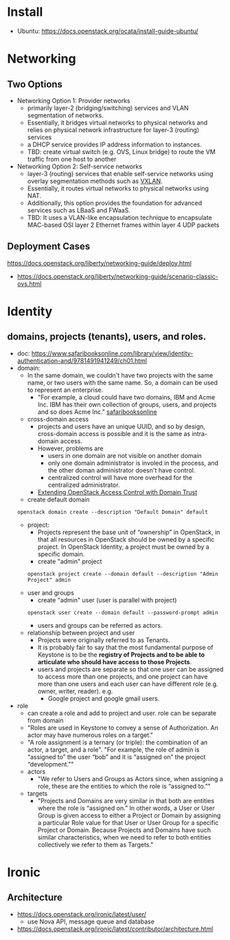 # Install
* Ubuntu: https://docs.openstack.org/ocata/install-guide-ubuntu/

# Networking
## Two Options
* Networking Option 1: Provider networks
  * primarily layer-2 (bridging/switching) services and VLAN segmentation of networks.
  * Essentially, it bridges virtual networks to physical networks and relies on physical network infrastructure for layer-3 (routing) services
  * a DHCP service provides IP address information to instances.
  * TBD: create virtual switch (e.g. OVS, Linux bridge) to route the VM traffic from one host to another
* Networking Option 2: Self-service networks
  * layer-3 (routing) services that enable self-service networks using overlay segmentation methods such as [VXLAN](https://en.wikipedia.org/wiki/Virtual_Extensible_LAN).
  * Essentially, it routes virtual networks to physical networks using NAT. 
  * Additionally, this option provides the foundation for advanced services such as LBaaS and FWaaS.
  * TBD: It uses a VLAN-like encapsulation technique to encapsulate MAC-based OSI layer 2 Ethernet frames within layer 4 UDP packets

## Deployment Cases
https://docs.openstack.org/liberty/networking-guide/deploy.html
* https://docs.openstack.org/liberty/networking-guide/scenario-classic-ovs.html

# Identity 
## domains, projects (tenants), users, and roles.
* doc: https://www.safaribooksonline.com/library/view/identity-authentication-and/9781491941249/ch01.html
* domain:
  * In the same domain, we couldn't have two projects with the same name, or two users with the same name. So, a domain can be used to represent an enterprise. 
    * "For example, a cloud could have two domains, IBM and Acme Inc. IBM has their own collection of groups, users, and projects and so does Acme Inc." [safaribooksonline](https://www.safaribooksonline.com/library/view/identity-authentication-and/9781491941249/ch01.html)
  * cross-domain access
    * projects and users have an unique UUID, and so by design, cross-domain access is possible and it is the same as intra-domain access.
    * However, problems are
      * users in one domain are not visible on another domain
      * only one domain administrator is involed in the process, and the other doman administrator doesn't have control.
      * centralized control will have more overhead for the centralized administrator.
    * [Extending OpenStack Access Control with Domain Trust](https://pdfs.semanticscholar.org/c091/eefd83b0ec82d74bb11d0c6f4cd1090e3efc.pdf)
  * create default domain
  ```
  openstack domain create --description "Default Domain" default
  ```
  * project:
    * Projects represent the base unit of “ownership” in OpenStack, in that all resources in OpenStack should be owned by a specific project. In OpenStack Identity, a project must be owned by a specific domain.
    * create "admin" project
    ```
    openstack project create --domain default --description "Admin Project" admin
    ```
  * user and groups
    * create "admin" user (user is parallel with project)
    ```
    openstack user create --domain default --password-prompt admin
    ```
    * users and groups can be referred as actors.
  * relationship between project and user
    * Projects were originally referred to as Tenants.
    * It is probably fair to say that the most fundamental purpose of Keystone is to be the **registry of Projects and to be able to articulate who should have access to those Projects**. 
    * users and projects are separate so that one user can be assigned to access more than one projects, and one project can have more than one users and each user can have different role (e.g. owner, writer, reader). e.g. 
      * Google project and google gmail users. 
* role
  * can create a role and add to project and user. role can be separate from domain
  * "Roles are used in Keystone to convey a sense of Authorization. An actor may have numerous roles on a target."
  * "A role assignment is a ternary (or triple): the combination of an actor, a target, and a role". "For example, the role of admin is “assigned to” the user “bob” and it is “assigned on” the project “development.”"
  * actors
    * "We refer to Users and Groups as Actors since, when assigning a role, these are the entities to which the role is “assigned to.”"
  * targets
    * "Projects and Domains are very similar in that both are entities where the role is “assigned on.” In other words, a User or User Group is given access to either a Project or Domain by assigning a particular Role value for that User or User Group for a specific Project or Domain. Because Projects and Domains have such similar characteristics, when we need to refer to both entities collectively we refer to them as Targets."
  
# Ironic

## Architecture
* https://docs.openstack.org/ironic/latest/user/
  * use Nova API, message queue and database
* https://docs.openstack.org/ironic/latest/contributor/architecture.html
